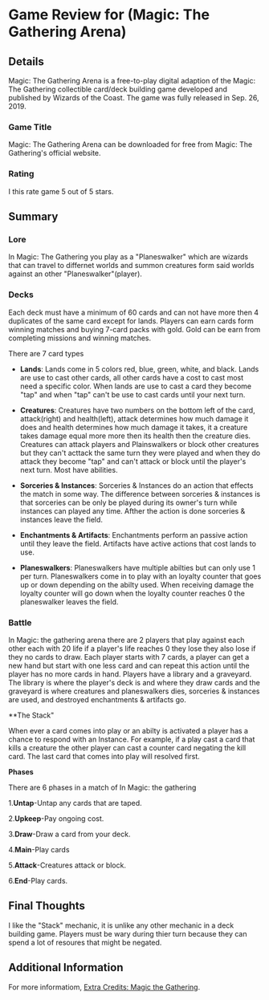 # Game Review for (Magic: The Gathering Arena)

## Details
Magic: The Gathering Arena is a free-to-play digital adaption of the Magic: The Gathering collectible card/deck building  game developed and published by Wizards of the Coast. The game was fully released in Sep. 26, 2019. 
### Game Title
Magic: The Gathering Arena can be downloaded for free from Magic: The Gathering's official website.

### Rating
I this rate game 5 out of 5 stars.

## Summary
### Lore
In Magic: The Gathering you play as a "Planeswalker" which are wizards that can travel to differnet worlds and summon creatures form said worlds against an other "Planeswalker"(player).

### Decks
Each deck must have a minimum of 60 cards and can not have more then 4 duplicates of the same card except for lands. Players can earn cards form winning matches and buying 7-card packs with gold. Gold can be earn from completing missions and winning matches. 

There are 7 card types

* **Lands**: Lands come in 5 colors red, blue, green, white, and black. Lands are use to cast other cards, all other cards have a cost to cast most need a specific color. When lands are use to cast a card they become "tap" and when "tap" can't be use to cast cards until your next turn.   

* **Creatures**: Creatures have two numbers on the bottom left of the card, attack(right) and health(left), attack determines how much damage it does and health determines how much damage it takes, it a creature takes damage equal more more then its health then the creature dies. Creatures can attack players and Plainswalkers or block other creatures but they can't acttack the same turn they were played and when they do attack they become "tap" and can't attack or block until the player's next turn. Most have abilities. 

* **Sorceries & Instances**: Sorceries & Instances do an action that effects the match in some way. The difference between sorceries & instances is that sorceries can be only be played during its owner's turn while instances can played any time. Afther the action is done sorceries & instances leave the field. 

* **Enchantments & Artifacts**: Enchantments perform an passive action until they leave the field. Artifacts have active actions that cost lands to use.

* **Planeswalkers**: Planeswalkers have multiple abilties but can only use 1 per turn. Planeswalkers come in to play with an loyalty counter that goes up or down depending on the abilty used. When receiving damage the loyalty counter will go down when the loyalty counter reaches 0 the planeswalker leaves the field.

### Battle
In Magic: the gathering arena there are 2 players that play against each other each with 20 life if a player's life reaches 0 they lose they also lose if they no cards to draw. Each player starts with 7 cards, a player can get a new hand but start with one less card and can repeat this action until the player has no more cards in hand. Players have a library and a graveyard. The library is where the player's deck is and where they draw cards and the graveyard is where creatures and planeswalkers dies, sorceries & instances are used, and destroyed enchantments & artifacts go. 

**The Stack"

When ever a card comes into play or an abilty is activated a player has a chance to respond with an Instance. For example, if a play cast a card that kills a creature the other player can cast a counter card negating the kill card. The last card that comes into play will resolved first.

**Phases**

There are 6 phases in a match of In Magic: the gathering 

1.**Untap**-Untap any cards that are taped.

2.**Upkeep**-Pay ongoing cost.

3.**Draw**-Draw a card from your deck.

4.**Main**-Play cards

5.**Attack**-Creatures attack or block.

6.**End**-Play cards.

## Final Thoughts
I like the "Stack" mechanic, it is unlike any other mechanic in a deck building game. Players must be wary during thier turn because they can spend a lot of resoures that might be negated.

## Additional Information
For more informatiom, [Extra Credits: Magic the Gathering](https://www.youtube.com/playlist?list=PLtmG3-YP1ACYqXhubayli68h1h6xg3BPZ).
